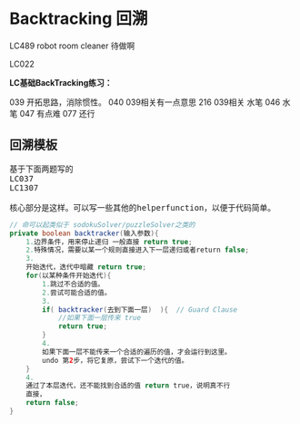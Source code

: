 # Backtracking 回溯

LC489 robot room cleaner 待做啊

LC022

**LC基础BackTracking练习：**

039 开拓思路，消除惯性。
040 039相关有一点意思
216 039相关 水笔
046 水笔
047 有点难
077 还行

## 回溯模板

<pre>
基于下面两题写的
LC037
LC1307

核心部分是这样。可以写一些其他的helperfunction，以便于代码简单。
</pre>


```java
// 命可以起类似于 sodokuSolver/puzzleSolver之类的
private boolean backtracker(输入参数){
    1.边界条件，用来停止递归 一般直接 return true;
    2.特殊情况，需要以某一个规则直接进入下一层递归或者return false;
    3.
    开始迭代，迭代中暗藏 return true;
    for(以某种条件开始迭代){
        1.跳过不合适的值。
        2.尝试可能合适的值。
        3.
        if( backtracker(去到下面一层)  ){  // Guard Clause
            //如果下面一层传来 true
            return true;
        }
        4.
        如果下面一层不能传来一个合适的遍历的值，才会运行到这里。
        undo 第2步，将它复原，尝试下一个迭代的值。
    }
    4.
    通过了本层迭代，还不能找到合适的值 return true，说明真不行
    直接，
    return false;
}

```
